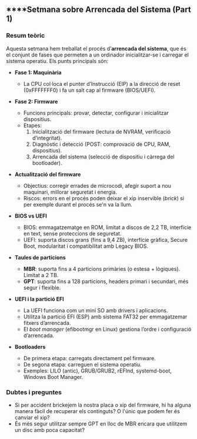 ## ****Setmana sobre Arrencada del Sistema (Part 1)

### Resum teòric

Aquesta setmana hem treballat el procés d’**arrencada del sistema**, que és el conjunt de fases que permeten a un ordinador inicialitzar-se i carregar el sistema operatiu. Els punts principals són:

- **Fase 1: Maquinària**

  - La CPU col·loca el punter d’Instrucció (EIP) a la direcció de reset (0xFFFFFFF0) i fa un salt cap al firmware (BIOS/UEFI).
- **Fase 2: Firmware**

  - Funcions principals: provar, detectar, configurar i inicialitzar dispositius.
  - Etapes:
    1. Inicialització del firmware (lectura de NVRAM, verificació d’integritat).
    2. Diagnòstic i detecció (POST: comprovació de CPU, RAM, dispositius).
    3. Arrencada del sistema (selecció de dispositiu i càrrega del bootloader).
- **Actualització del firmware**

  - Objectius: corregir errades de microcodi, afegir suport a nou maquinari, millorar seguretat i energia.
  - Riscos: errors en el procés poden deixar el xip inservible (*brick*) si per exemple durant el procés se'n va la llum.
- **BIOS vs UEFI**

  - BIOS: emmagatzematge en ROM, limitat a discos de 2,2 TB, interfície en text, sense proteccions de seguretat.
  - UEFI: suporta discos grans (fins a 9,4 ZB), interfície gràfica, Secure Boot, modularitat i compatibilitat amb Legacy BIOS.
- **Taules de particions**

  - **MBR**: suporta fins a 4 particions primàries (o estesa + lògiques). Limitat a 2 TB.
  - **GPT**: suporta fins a 128 particions, headers primari i secundari, més segur i flexible.
- **UEFI i la partició EFI**

  - La UEFI funciona com un mini SO amb drivers i aplicacions.
  - Utilitza la partició EFI (ESP) amb sistema FAT32 per emmagatzemar fitxers d’arrencada.
  - El *boot manager* (efibootmgr en Linux) gestiona l’ordre i configuració d’arrencada.
- **Bootloaders**

  - De primera etapa: carregats directament pel firmware.
  - De segona etapa: carreguen el sistema operatiu.
  - Exemples: LILO (antic), GRUB/GRUB2, rEFInd, systemd-boot, Windows Boot Manager.

### Dubtes i preguntes

* Si per accident brickejem la nostra placa o xip del firmware, hi ha
  alguna manera fàcil de recuperar els continguts? O l'únic que podem fer
  és canviar el xip?
* És més segur utilitzar sempre GPT en lloc de MBR encara que utilitzem un disc amb poca capacitat?
